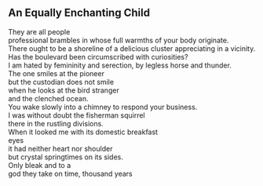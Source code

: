 An Equally Enchanting Child
---------------------------
They are all people  
professional brambles in whose full warmths of your body originate.  
There ought to be a shoreline of a delicious cluster appreciating in a vicinity.  
Has the boulevard been circumscribed with curiosities?  
I am hated by femininity and serection, by legless horse and thunder.  
The one smiles at the pioneer  
but the custodian does not smile  
when he looks at the bird stranger  
and the clenched ocean.  
You wake slowly into a chimney to respond your business.  
I was without doubt the fisherman squirrel  
there in the rustling divisions.  
When it looked me with its domestic breakfast  
eyes  
it had neither heart nor shoulder  
but crystal springtimes on its sides.  
Only bleak and to a  
god they take on time, thousand years  
